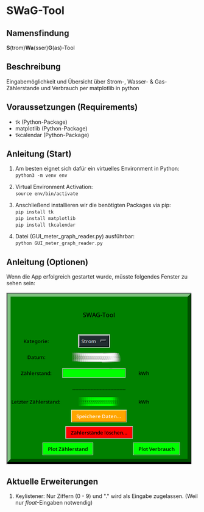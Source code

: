 # SWaG-Tool
## Namensfindung 
**S**(trom)**Wa**(sser)**G**(as)-Tool

## Beschreibung
Eingabemöglichkeit und Übersicht über Strom-, Wasser- &amp; Gas-Zählerstande und Verbrauch per matplotlib in python

## Voraussetzungen (Requirements)
- tk (Python-Package)
- matplotlib (Python-Package)
- tkcalendar (Python-Package)


## Anleitung (Start)

1. Am besten eignet sich dafür ein virtuelles Environment in Python:\
`python3 -m venv env`

2. Virtual Environment Activation:\
`source env/bin/activate`

3. Anschließend installieren wir die benötigten Packages via pip: \
`pip install tk` \
`pip install matplotlib` \
`pip install tkcalendar`

4. Datei (GUI_meter_graph_reader.py) ausführbar:\
`python GUI_meter_graph_reader.py`

## Anleitung (Optionen)

Wenn die App erfolgreich gestartet wurde, müsste folgendes Fenster zu sehen sein: \
\
![App-Hauptmenue](tutorial_pictures/swag_main_menue.png)


## Aktuelle Erweiterungen

1. Keylistener: Nur Ziffern (0 - 9) und "." wird als Eingabe zugelassen. (Weil nur *float*-Eingaben notwendig)